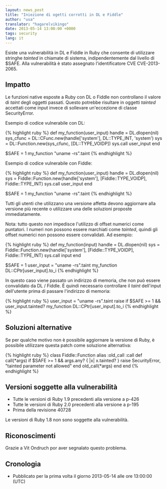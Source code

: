 ```yaml
---
layout: news_post
title: "Iniezione di ogetti corrotti in DL e Fiddle"
author: "usa"
translator: "hagarelvikingo"
date: 2013-05-14 13:00:00 +0000
tags: security
lang: it
---
```


Esiste una vulnerabilità in DL e Fiddle in Ruby che consente di utilizzare
stringhe *tainted* in chiamate di sistema, indipendentemente dal livello di
$SAFE. Alla vulnerabilità è stato assegnato l'identificatore
CVE CVE-2013-2065.

## Impatto

Le funzioni native esposte a Ruby con DL o Fiddle non controllano il valore di
*taint* degli oggetti passati. Questo potrebbe risultare in oggetti *tainted*
accettati come input invece di sollevare un'eccezione di classe SecurityError.

Esempio di codice vulnerabile con DL:

{% highlight ruby %}
def my_function(user_input)
  handle    = DL.dlopen(nil)
  sys_cfunc = DL::CFunc.new(handle['system'], DL::TYPE_INT, 'system')
  sys       = DL::Function.new(sys_cfunc, [DL::TYPE_VOIDP])
  sys.call user_input
end

$SAFE = 1
my_function "uname -rs".taint
{% endhighlight %}

Esempio di codice vulnerabile con Fiddle:

{% highlight ruby %}
def my_function(user_input)
  handle    = DL.dlopen(nil)
  sys = Fiddle::Function.new(handle['system'],
                             [Fiddle::TYPE_VOIDP], Fiddle::TYPE_INT)
  sys.call user_input
end

$SAFE = 1
my_function "uname -rs".taint
{% endhighlight %}

Tutti gli utenti che utilizzano una versione affetta devono aggiornare alla
versione più recente o utilizzare una delle soluzioni proposte immediatamente.

Nota: tutto questo *non* impedisce l'utilizzo di offset numerici come puntatori.
I numeri non possono essere marchiati come *tainted*, quindi gli offset
numerici non possono essere convalidati. Ad esempio:

{% highlight ruby %}
def my_function(input)
  handle    = DL.dlopen(nil)
  sys = Fiddle::Function.new(handle['system'],
                             [Fiddle::TYPE_VOIDP], Fiddle::TYPE_INT)
  sys.call input
end

$SAFE = 1
user_input = "uname -rs".taint
my_function DL::CPtr[user_input].to_i
{% endhighlight %}

In questo caso viene passato un indirizzo di memoria, che non può essere
convalidato da DL / Fiddle. È quindi necessario controllare il *taint*
dell'input dell'utente prima di passare l'indirizzo di memoria:

{% highlight ruby %}
user_input = "uname -rs".taint
raise if $SAFE >= 1 && user_input.tainted?
my_function DL::CPtr[user_input].to_i
{% endhighlight %}

## Soluzioni alternative

Se per qualche motivo non è possibile aggiornare la versione di Ruby, è
possibile utilizzare questa patch come soluzione alternativa:

{% highlight ruby %}
class Fiddle::Function
  alias :old_call :call
  def call(*args)
    if $SAFE >= 1 && args.any? { |x| x.tainted? }
      raise SecurityError, "tainted parameter not allowed"
    end
    old_call(*args)
  end
end
{% endhighlight %}

## Versioni soggette alla vulnerabilità

* Tutte le versioni di Ruby 1.9 precedenti alla versione a p-426
* Tutte le versioni di Ruby 2.0 precedenti alla versione a p-195
* Prima della revisione 40728

Le versioni di Ruby 1.8 non sono soggette alla vulnerabilità.

## Riconoscimenti

Grazie a Vit Ondruch por aver segnalato questo problema.

## Cronologia

* Pubblicato per la prima volta il giorno 2013-05-14 alle ore 13:00:00 (UTC)
